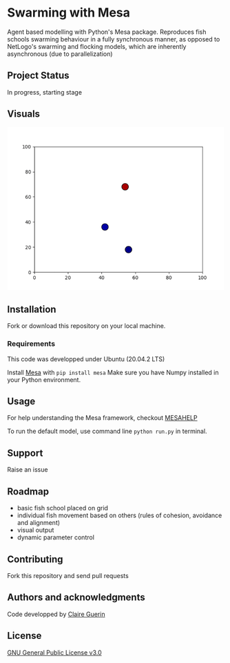 # Swarming with Mesa

Agent based modelling with Python's Mesa package. Reproduces fish schools swarming behaviour in a fully synchronous manner, as opposed to NetLogo's swarming and flocking models, which are inherently asynchronous (due to parallelization)

## Project Status

In progress, starting stage

## Visuals

![agents in space](https://github.com/ClaireGuerin/mesa/blob/develop/img/agents_in_space.gif)

## Installation

Fork or download this repository on your local machine. 

### Requirements

This code was developped under Ubuntu (20.04.2 LTS)

Install [Mesa](https://mesa.readthedocs.io/en/master/) with `pip install mesa`
Make sure you have Numpy installed in your Python environment.

## Usage

For help understanding the Mesa framework, checkout [MESAHELP](https://github.com/ClaireGuerin/mesa/blob/develop/doc/MESAHELP.md)

To run the default model, use command line `python run.py` in terminal.

## Support 

Raise an issue 

## Roadmap

- basic fish school placed on grid
- individual fish movement based on others (rules of cohesion, avoidance and alignment)
- visual output
- dynamic parameter control

## Contributing

Fork this repository and send pull requests

## Authors and acknowledgments

Code developped by [Claire Guerin](https://github.com/ClaireGuerin)

## License

[GNU General Public License v3.0](https://github.com/ClaireGuerin/mesa/blob/main/LICENSE)